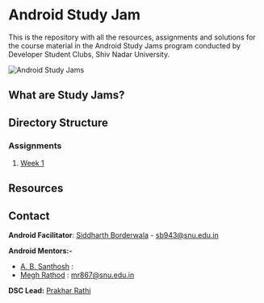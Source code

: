 # Android Study Jam 

This is the repository with all the resources, assignments and solutions for the course material in the Android Study Jams program conducted by Developer Student Clubs, Shiv Nadar University. 

![Android Study Jams](https://i.imgur.com/4aBFv05.jpg)

## What are Study Jams?

## Directory Structure

### Assignments
1. [Week 1]()

## Resources


## Contact 

**Android Facilitator**: [Siddharth Borderwala](https://github.com/siddharthborderwala) - sb943@snu.edu.in

**Android Mentors:-**
* [A. B. Santhosh](https://github.com/ABSanthosh) : 
* [Megh Rathod]() : mr867@snu.edu.in

**DSC Lead:** [Prakhar Rathi](https://github.com/prakharrathi25)
